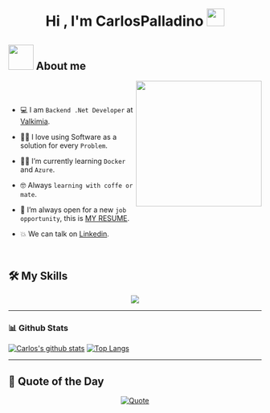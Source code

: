 <h1 align="center">Hi , I'm CarlosPalladino <img src="https://media.giphy.com/media/hvRJCLFzcasrR4ia7z/giphy.gif" width="35"></h1>





	
## <picture><img src = "https://github.com/7oSkaaa/7oSkaaa/blob/main/Images/about_me.gif?raw=true" width = 50px></picture> About me

<picture> <img align="right" src="https://github.com/7oSkaaa/7oSkaaa/blob/main/Images/Right_Side.gif?raw=true" width = 250px></picture>

<br><br>
- :computer: I am `Backend .Net Developer` at [Valkimia](https://valkimia.com/).
  
- :technologist: I love using Software as a solution for every `Problem`.
  
- :student: I’m currently learning `Docker` and `Azure`.
  
- :nerd_face: Always `learning with coffe or mate`.
  
- :thinking: I’m always open for a new `job opportunity`, this is [MY RESUME](https://drive.google.com/file/d/1jRDFAYeHDmjyYZ1L-q3Ow2GfzGbyTMK9/view?usp=drive_link).
  
- :boom: We can talk on [Linkedin](https://www.linkedin.com/in/carlos-palladino/).
<br>

## 🛠️ My Skills
<p align="center">
  <a href="https://skillicons.dev">
    <img src="https://skillicons.dev/icons?i=git,angular,cs,css,dotnet,figma,git,bootstrap,github,html,js,mysql,nodejs,postman,react,vscode,visualstudio,bootrap&perline=10" />
  </a>
</p>


---
### 📊 Github Stats

[![Carlos's github stats](https://github-readme-stats.vercel.app/api?username=CarlosPalladino&show_icons=true&icon_color=CE1D2D&text_color=718096&bg_color=00000000&hide_title=true&hide_border=true&card_width=400)](https://github.com/CarlosPalladino)
[![Top Langs](https://github-readme-stats.vercel.app/api/top-langs/?username=CarlosPalladino&show_icons=true&theme=transparen&icon_color=CE1D2D&text_color=718096&bg_color=00000000&hide_title=true&hide_border=true&layout=compact&card_width=400)](https://github.com/anuraghazra/github-readme-stats)

---
## 💬 Quote of the Day

<p align="center">
   <a href="https://github.com/piyushsuthar/github-readme-quotes">
      <img alt="Quote" src="https://quotes-github-readme.vercel.app/api?type=horizontal&theme=tokyonight&animation=grow_out_in&quoteCategory=programming">
   </a>
</p>
